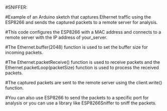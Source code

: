 #SNIFFER:

#Example of an Arduino sketch that captures Ethernet traffic using the ESP8266 and sends the captured packets to a remote server for analysis.

#This code configures the ESP8266 with a MAC address and connects to a remote server with the IP address of your_server. 

#The Ethernet.buffer(2048) function is used to set the buffer size for incoming packets. 

#The Ethernet.packetReceive() function is used to receive packets and the Ethernet.packetLoop(packetSize) function is used to process the received packets. 

#The captured packets are sent to the remote server using the client.write() function.

#You can also use ESP8266 to send the packets to a specific port for analysis or you can use a library like ESP8266Sniffer to sniff the packets.
